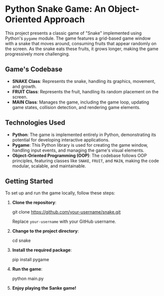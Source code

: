 # Python Snake Game: An Object-Oriented Approach

This project presents a classic game of "Snake" implemented using Python's `pygame` module. The game features a grid-based game window with a snake that moves around, consuming fruits that appear randomly on the screen. As the snake eats these fruits, it grows longer, making the game progressively more challenging.

## Game's Codebase

- **SNAKE Class**: Represents the snake, handling its graphics, movement, and growth.
- **FRUIT Class**: Represents the fruit, handling its random placement on the screen.
- **MAIN Class**: Manages the game, including the game loop, updating game states, collision detection, and rendering game elements.

## Technologies Used

- **Python**: The game is implemented entirely in Python, demonstrating its potential for developing interactive applications.
- **Pygame**: This Python library is used for creating the game window, handling input events, and managing the game's visual elements.
- **Object-Oriented Programming (OOP)**: The codebase follows OOP principles, featuring classes like `SNAKE`, `FRUIT`, and `MAIN`, making the code modular, scalable, and maintainable.

## Getting Started

To set up and run the game locally, follow these steps:

1. **Clone the repository**:

    git clone https://github.com/your-username/snake.git

    Replace `your-username` with your GitHub username.

2. **Change to the project directory**:

    cd snake

3. **Install the required package**:

    pip install pygame

5. **Run the game**:

    python main.py

6. **Enjoy playing the Sanke game!**
